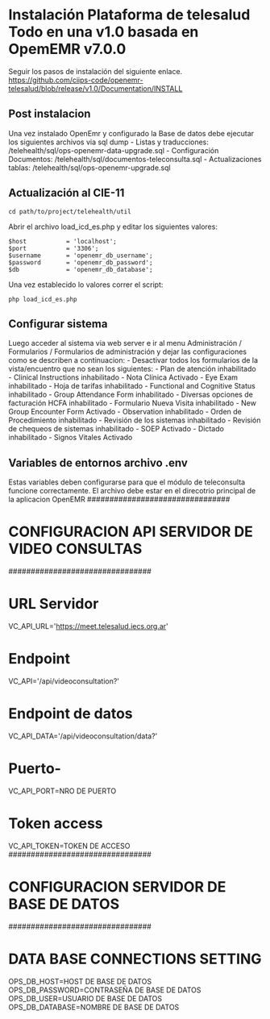 # Instalación Plataforma de telesalud Todo en una v1.0 basada en OpemEMR  v7.0.0 

Seguir los pasos de instalación del siguiente enlace. https://github.com/ciips-code/openemr-telesalud/blob/release/v1.0/Documentation/INSTALL

## Post instalacion 
Una vez instalado OpenEmr y configurado la Base de datos debe ejecutar los siguientes archivos via sql dump
    - Listas y traducciones: /telehealth/sql/ops-openemr-data-upgrade.sql
    - Configuración Documentos: /telehealth/sql/documentos-teleconsulta.sql
    - Actualizaciones tablas: /telehealth/sql/ops-openemr-upgrade.sql


## Actualización al CIE-11
```
cd path/to/project/telehealth/util
```
Abrir el archivo load_icd_es.php y editar los siguientes valores:
```
$host           = 'localhost';
$port           = '3306';
$username       = 'openemr_db_username';
$password       = 'openemr_db_password';
$db             = 'openemr_db_database';
```

Una vez establecido lo valores correr el script:
```
php load_icd_es.php
```


## Configurar sistema
Luego acceder al sistema via web server e ir al menu Administración / Formularios / Formularios de administración y dejar las configuraciones  como se describen a continuacion: 
        - Desactivar todos los formularios de la vista/encuentro que no sean los siguientes:
            - Plan de atención	inhabilitado	
            - Clinical Instructions	inhabilitado
            - Nota Clínica	Activado 
            - Eye Exam	inhabilitado 
            - Hoja de tarifas	inhabilitado 
            - Functional and Cognitive Status	inhabilitado 
            - Group Attendance Form	inhabilitado 
            - Diversas opciones de facturación HCFA	inhabilitado 
            - Formulario Nueva Visita	inhabilitado 
            - New Group Encounter Form	Activado 
            - Observation	inhabilitado 
            - Orden de Procedimiento	inhabilitado 
            - Revisión de los sistemas	inhabilitado 
            - Revisión de chequeos de sistemas	inhabilitado 
            - SOEP	Activado 
            - Dictado	inhabilitado 
            - Signos Vitales	Activado
## Variables de entornos archivo .env
Estas variables deben configurarse para que el módulo de teleconsulta funcione correctamente. El archivo debe estar en el direcotrio principal de la aplicacion OpenEMR 
################################
# CONFIGURACION API SERVIDOR DE VIDEO CONSULTAS
################################
# URL Servidor
VC_API_URL='https://meet.telesalud.iecs.org.ar'
# Endpoint 
VC_API='/api/videoconsultation?'
# Endpoint de datos
VC_API_DATA='/api/videoconsultation/data?'
# Puerto-
VC_API_PORT=NRO DE PUERTO
# Token access
VC_API_TOKEN=TOKEN DE ACCESO
################################
# CONFIGURACION SERVIDOR DE BASE DE DATOS
################################
# DATA BASE CONNECTIONS SETTING
OPS_DB_HOST=HOST DE BASE DE DATOS
OPS_DB_PASSWORD=CONTRASEÑA DE BASE DE DATOS
OPS_DB_USER=USUARIO DE BASE DE DATOS
OPS_DB_DATABASE=NOMBRE DE BASE DE DATOS